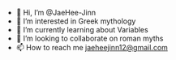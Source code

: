 - 👋 Hi, I’m @JaeHee-Jinn
- 👀 I’m interested in Greek mythology
- 🌱 I’m currently learning about Variables
- 💞️ I’m looking to collaborate on roman myths
- 📫 How to reach me jaeheejinn12@gmail.com

<!---
JaeHee-Jinn/JaeHee-Jinn is a special ✨ repository because its `README.md` (this file) appears on your GitHub profile.
You can click the Preview link to take a look at your changes.
--->
